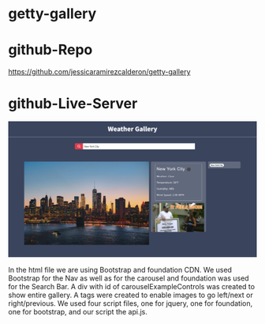 # getty-gallery

# github-Repo

https://github.com/jessicaramirezcalderon/getty-gallery

# github-Live-Server



![alt text](https://raw.githubusercontent.com/jessicaramirezcalderon/getty-gallery/main/image/project-Weather-API.png "Weather API")

In the html file we are using Bootstrap and foundation CDN. We used Bootstrap for the Nav as well as for the carousel and foundation was used for the Search Bar. A div with id of carouselExampleControls was created to show entire gallery. A tags were created to enable images to go left/next or right/previous. We used four script files, one for jquery, one for foundation, one for bootstrap, and our script the api.js. 